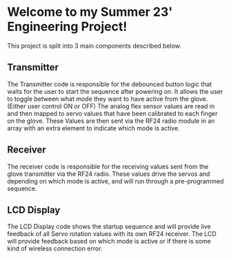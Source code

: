 # Welcome to my Summer 23' Engineering Project!
This project is split into 3 main components described below.

## Transmitter
The Transmitter code is responsible for the debounced button logic that waits for the user to start the sequence after powering on. It allows the user to toggle between what mode they want to have active from the glove. (Either user control ON or OFF)
The analog flex sensor values are read in and then mapped to servo values that have been calibrated to each finger on the glove. 
These Values are then sent via the RF24 radio module in an array with an extra element to indicate which mode is active.

## Receiver
The receiver code is responsible for the receiving values sent from the glove transmitter via the RF24 radio. These values drive the servos and depending on which mode is active, and will run through a pre-programmed sequence.

## LCD Display
The LCD Display code shows the startup sequence and will provide live feedback of all Servo rotation values with its own RF24 receiver. The LCD will provide feedback based on which mode is active or if there is some kind of wireless connection error.


